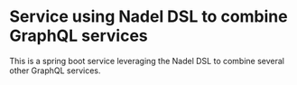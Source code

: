 # Service using Nadel DSL to combine GraphQL services

This is a spring boot service leveraging the Nadel DSL to combine several other GraphQL services.


